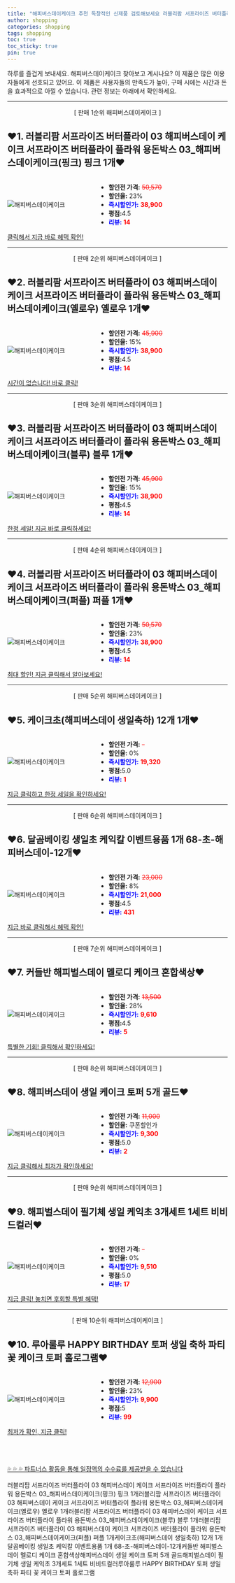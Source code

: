 ```yaml
---
title: "해피버스데이케이크 추천 독창적인 신제품 검토해보세요 러블리팜 서프라이즈 버터플라이 03 해피버스데이"
author: shopping
categories: shopping
tags: shopping
toc: true
toc_sticky: true
pin: true
---
```

하루를 즐겁게 보내세요. 해피버스데이케이크 찾아보고 계시나요? 이 제품은 많은 이용자들에게 선호되고 있어요. 이 제품은 사용자들의 만족도가 높아, 구매 시에는 시간과 돈을 효과적으로 아낄 수 있습니다. 관련 정보는 아래에서 확인하세요.

---
<p class="toplist" style="margin: 0 auto; display: block; width: fit-content;">[ 판매 1순위 해피버스데이케이크 ]</p>

<h2><strong>❤️1. 러블리팜 서프라이즈 버터플라이 03 해피버스데이 케이크 서프라이즈 버터플라이 플라워 용돈박스 03_해피버스데이케이크(핑크) 핑크 1개❤️</strong></h2>

<div style="display: flex; align-items: center;">
    <div style="flex: 0.4;">
        <img src="https://thumbnail8.coupangcdn.com/thumbnails/remote/230x230ex/image/rs_quotation_api/8ph23gqx/7dfce55bea624401a1f1e02c7449cb68.jpg" alt="해피버스데이케이크" style="max-width: 100%;">
    </div>
    <div style="flex: 0.6; margin-left: 10px;">
        <ul>
            <li><strong>할인전 가격:</strong> <del style="color: red;">50,570</del></li>
            <li><strong>할인율:</strong> 23%</li>
            <li><span style='color:blue'><strong>즉시할인가:</strong></span> <span style='color:red'><strong>38,900</strong></span></li>
            <li><strong>평점:</strong>4.5</li>
            <li><span style='color:blue'><strong>리뷰:</strong></span> <span style='color:red'><strong>14</strong></span></li>
        </ul>
    </div>
</div>
<div class="center">
    <a href="https://selin100587001.github.io?lptag=AF9450613&subid=githubio&pageKey=7790042057&traceid=V0-153&itemId=21073682852&vendorItemId=88675146616" class="myButton">
        클릭해서 지금 바로 혜택 확인!
    </a>
</div>


---
<p class="toplist" style="margin: 0 auto; display: block; width: fit-content;">[ 판매 2순위 해피버스데이케이크 ]</p>

<h2><strong>❤️2. 러블리팜 서프라이즈 버터플라이 03 해피버스데이 케이크 서프라이즈 버터플라이 플라워 용돈박스 03_해피버스데이케이크(옐로우) 옐로우 1개❤️</strong></h2>

<div style="display: flex; align-items: center;">
    <div style="flex: 0.4;">
        <img src="https://thumbnail7.coupangcdn.com/thumbnails/remote/230x230ex/image/vendor_inventory/fabd/ace914b479376911e10b6a19d3c175f302225d1a381383c974725df68c5a.jpg" alt="해피버스데이케이크" style="max-width: 100%;">
    </div>
    <div style="flex: 0.6; margin-left: 10px;">
        <ul>
            <li><strong>할인전 가격:</strong> <del style="color: red;">45,900</del></li>
            <li><strong>할인율:</strong> 15%</li>
            <li><span style='color:blue'><strong>즉시할인가:</strong></span> <span style='color:red'><strong>38,900</strong></span></li>
            <li><strong>평점:</strong>4.5</li>
            <li><span style='color:blue'><strong>리뷰:</strong></span> <span style='color:red'><strong>14</strong></span></li>
        </ul>
    </div>
</div>
<div class="center">
    <a href="https://selin100587001.github.io?lptag=AF9450613&subid=githubio&pageKey=7790042057&traceid=V0-153&itemId=21073682847&vendorItemId=88136441934" class="myButton">
        시간이 없습니다! 바로 클릭!
    </a>
</div>


---
<p class="toplist" style="margin: 0 auto; display: block; width: fit-content;">[ 판매 3순위 해피버스데이케이크 ]</p>

<h2><strong>❤️3. 러블리팜 서프라이즈 버터플라이 03 해피버스데이 케이크 서프라이즈 버터플라이 플라워 용돈박스 03_해피버스데이케이크(블루) 블루 1개❤️</strong></h2>

<div style="display: flex; align-items: center;">
    <div style="flex: 0.4;">
        <img src="https://thumbnail6.coupangcdn.com/thumbnails/remote/230x230ex/image/vendor_inventory/6ae4/f389393f0d77d6e71b1005d966e719fe968b6183d1be511ac8dc196ea6f1.jpg" alt="해피버스데이케이크" style="max-width: 100%;">
    </div>
    <div style="flex: 0.6; margin-left: 10px;">
        <ul>
            <li><strong>할인전 가격:</strong> <del style="color: red;">45,900</del></li>
            <li><strong>할인율:</strong> 15%</li>
            <li><span style='color:blue'><strong>즉시할인가:</strong></span> <span style='color:red'><strong>38,900</strong></span></li>
            <li><strong>평점:</strong>4.5</li>
            <li><span style='color:blue'><strong>리뷰:</strong></span> <span style='color:red'><strong>14</strong></span></li>
        </ul>
    </div>
</div>
<div class="center">
    <a href="https://selin100587001.github.io?lptag=AF9450613&subid=githubio&pageKey=7790042057&traceid=V0-153&itemId=21073682858&vendorItemId=88136441890" class="myButton">
        한정 세일! 지금 바로 클릭하세요!
    </a>
</div>


---
<p class="toplist" style="margin: 0 auto; display: block; width: fit-content;">[ 판매 4순위 해피버스데이케이크 ]</p>

<h2><strong>❤️4. 러블리팜 서프라이즈 버터플라이 03 해피버스데이 케이크 서프라이즈 버터플라이 플라워 용돈박스 03_해피버스데이케이크(퍼플) 퍼플 1개❤️</strong></h2>

<div style="display: flex; align-items: center;">
    <div style="flex: 0.4;">
        <img src="https://thumbnail6.coupangcdn.com/thumbnails/remote/230x230ex/image/rs_quotation_api/cnzptofk/6e4a11e38a2c43a9a6aac37a3e5ef713.jpg" alt="해피버스데이케이크" style="max-width: 100%;">
    </div>
    <div style="flex: 0.6; margin-left: 10px;">
        <ul>
            <li><strong>할인전 가격:</strong> <del style="color: red;">50,570</del></li>
            <li><strong>할인율:</strong> 23%</li>
            <li><span style='color:blue'><strong>즉시할인가:</strong></span> <span style='color:red'><strong>38,900</strong></span></li>
            <li><strong>평점:</strong>4.5</li>
            <li><span style='color:blue'><strong>리뷰:</strong></span> <span style='color:red'><strong>14</strong></span></li>
        </ul>
    </div>
</div>
<div class="center">
    <a href="https://selin100587001.github.io?lptag=AF9450613&subid=githubio&pageKey=7790042057&traceid=V0-153&itemId=21073682854&vendorItemId=88675146626" class="myButton">
        최대 할인! 지금 클릭해서 알아보세요!
    </a>
</div>


---
<p class="toplist" style="margin: 0 auto; display: block; width: fit-content;">[ 판매 5순위 해피버스데이케이크 ]</p>

<h2><strong>❤️5. 케이크초(해피버스데이 생일축하) 12개 1개❤️</strong></h2>

<div style="display: flex; align-items: center;">
    <div style="flex: 0.4;">
        <img src="https://thumbnail6.coupangcdn.com/thumbnails/remote/230x230ex/image/vendor_inventory/4b60/a3c47d80424f7b76bef0c57e6789278082850deec9391271d170a974848f.jpg" alt="해피버스데이케이크" style="max-width: 100%;">
    </div>
    <div style="flex: 0.6; margin-left: 10px;">
        <ul>
            <li><strong>할인전 가격:</strong> <del style="color: red;">-</del></li>
            <li><strong>할인율:</strong> 0%</li>
            <li><span style='color:blue'><strong>즉시할인가:</strong></span> <span style='color:red'><strong>19,320</strong></span></li>
            <li><strong>평점:</strong>5.0</li>
            <li><span style='color:blue'><strong>리뷰:</strong></span> <span style='color:red'><strong>1</strong></span></li>
        </ul>
    </div>
</div>
<div class="center">
    <a href="https://selin100587001.github.io?lptag=AF9450613&subid=githubio&pageKey=6595059891&traceid=V0-153&itemId=14897841758&vendorItemId=82136597148" class="myButton">
        지금 클릭하고 한정 세일을 확인하세요!
    </a>
</div>


---
<p class="toplist" style="margin: 0 auto; display: block; width: fit-content;">[ 판매 6순위 해피버스데이케이크 ]</p>

<h2><strong>❤️6. 달곰베이킹 생일초 케익칼 이벤트용품 1개 68-초-해피버스데이-12개❤️</strong></h2>

<div style="display: flex; align-items: center;">
    <div style="flex: 0.4;">
        <img src="https://thumbnail7.coupangcdn.com/thumbnails/remote/230x230ex/image/vendor_inventory/158a/b5cc4c12bf168e1535c54dabebfb64dffcc5f15d46a364db1ef88ece2512.jpg" alt="해피버스데이케이크" style="max-width: 100%;">
    </div>
    <div style="flex: 0.6; margin-left: 10px;">
        <ul>
            <li><strong>할인전 가격:</strong> <del style="color: red;">23,000</del></li>
            <li><strong>할인율:</strong> 8%</li>
            <li><span style='color:blue'><strong>즉시할인가:</strong></span> <span style='color:red'><strong>21,000</strong></span></li>
            <li><strong>평점:</strong>4.5</li>
            <li><span style='color:blue'><strong>리뷰:</strong></span> <span style='color:red'><strong>431</strong></span></li>
        </ul>
    </div>
</div>
<div class="center">
    <a href="https://selin100587001.github.io?lptag=AF9450613&subid=githubio&pageKey=32459106&traceid=V0-153&itemId=122357387&vendorItemId=81788719782" class="myButton">
        지금 바로 클릭해서 혜택 확인!
    </a>
</div>


---
<p class="toplist" style="margin: 0 auto; display: block; width: fit-content;">[ 판매 7순위 해피버스데이케이크 ]</p>

<h2><strong>❤️7. 커들반 해피벌스데이 멜로디 케이크 혼합색상❤️</strong></h2>

<div style="display: flex; align-items: center;">
    <div style="flex: 0.4;">
        <img src="https://thumbnail8.coupangcdn.com/thumbnails/remote/230x230ex/image/retail/images/2023/06/29/17/0/fd0ca7e6-dc7a-49da-b02c-848eb75e7b3a.jpg" alt="해피버스데이케이크" style="max-width: 100%;">
    </div>
    <div style="flex: 0.6; margin-left: 10px;">
        <ul>
            <li><strong>할인전 가격:</strong> <del style="color: red;">13,500</del></li>
            <li><strong>할인율:</strong> 28%</li>
            <li><span style='color:blue'><strong>즉시할인가:</strong></span> <span style='color:red'><strong>9,610</strong></span></li>
            <li><strong>평점:</strong>4.5</li>
            <li><span style='color:blue'><strong>리뷰:</strong></span> <span style='color:red'><strong>5</strong></span></li>
        </ul>
    </div>
</div>
<div class="center">
    <a href="https://selin100587001.github.io?lptag=AF9450613&subid=githubio&pageKey=7432573839&traceid=V0-153&itemId=19307381327&vendorItemId=86421708484" class="myButton">
        특별한 기회! 클릭해서 확인하세요!
    </a>
</div>


---
<p class="toplist" style="margin: 0 auto; display: block; width: fit-content;">[ 판매 8순위 해피버스데이케이크 ]</p>

<h2><strong>❤️8. 해피버스데이 생일 케이크 토퍼 5개 골드❤️</strong></h2>

<div style="display: flex; align-items: center;">
    <div style="flex: 0.4;">
        <img src="https://thumbnail8.coupangcdn.com/thumbnails/remote/230x230ex/image/vendor_inventory/287f/17cf8777c59388f5e9aa16809e0f8aba507c4c3cdc3cc8bce4d3d8a56368.jpg" alt="해피버스데이케이크" style="max-width: 100%;">
    </div>
    <div style="flex: 0.6; margin-left: 10px;">
        <ul>
            <li><strong>할인전 가격:</strong> <del style="color: red;">11,000</del></li>
            <li><strong>할인율:</strong> 쿠폰할인가</li>
            <li><span style='color:blue'><strong>즉시할인가:</strong></span> <span style='color:red'><strong>9,300</strong></span></li>
            <li><strong>평점:</strong>5.0</li>
            <li><span style='color:blue'><strong>리뷰:</strong></span> <span style='color:red'><strong>2</strong></span></li>
        </ul>
    </div>
</div>
<div class="center">
    <a href="https://selin100587001.github.io?lptag=AF9450613&subid=githubio&pageKey=8057125982&traceid=V0-153&itemId=22618987769&vendorItemId=89660646646" class="myButton">
        지금 클릭해서 최저가 확인하세요!
    </a>
</div>


---
<p class="toplist" style="margin: 0 auto; display: block; width: fit-content;">[ 판매 9순위 해피버스데이케이크 ]</p>

<h2><strong>❤️9. 해피벌스데이 필기체 생일 케익초 3개세트 1세트 비비드컬러❤️</strong></h2>

<div style="display: flex; align-items: center;">
    <div style="flex: 0.4;">
        <img src="https://thumbnail6.coupangcdn.com/thumbnails/remote/230x230ex/image/vendor_inventory/114f/36038e98a1896632dbad44423956ef289eee075dffa4e307adb93772e44d.JPG" alt="해피버스데이케이크" style="max-width: 100%;">
    </div>
    <div style="flex: 0.6; margin-left: 10px;">
        <ul>
            <li><strong>할인전 가격:</strong> <del style="color: red;">-</del></li>
            <li><strong>할인율:</strong> 0%</li>
            <li><span style='color:blue'><strong>즉시할인가:</strong></span> <span style='color:red'><strong>9,510</strong></span></li>
            <li><strong>평점:</strong>5.0</li>
            <li><span style='color:blue'><strong>리뷰:</strong></span> <span style='color:red'><strong>17</strong></span></li>
        </ul>
    </div>
</div>
<div class="center">
    <a href="https://selin100587001.github.io?lptag=AF9450613&subid=githubio&pageKey=7810847666&traceid=V0-153&itemId=21185066135&vendorItemId=88246442481" class="myButton">
        지금 클릭! 놓치면 후회할 특별 혜택!
    </a>
</div>


---
<p class="toplist" style="margin: 0 auto; display: block; width: fit-content;">[ 판매 10순위 해피버스데이케이크 ]</p>

<h2><strong>❤️10. 루아룰루 HAPPY BIRTHDAY 토퍼 생일 축하 파티 꽃 케이크 토퍼 홀로그램❤️</strong></h2>

<div style="display: flex; align-items: center;">
    <div style="flex: 0.4;">
        <img src="https://thumbnail6.coupangcdn.com/thumbnails/remote/230x230ex/image/vendor_inventory/2e7a/c1a00845fb40c79d7cbbd9a728403001fcc734e4ef1b741085d2358d9b20.jpg" alt="해피버스데이케이크" style="max-width: 100%;">
    </div>
    <div style="flex: 0.6; margin-left: 10px;">
        <ul>
            <li><strong>할인전 가격:</strong> <del style="color: red;">12,900</del></li>
            <li><strong>할인율:</strong> 23%</li>
            <li><span style='color:blue'><strong>즉시할인가:</strong></span> <span style='color:red'><strong>9,900</strong></span></li>
            <li><strong>평점:</strong>5</li>
            <li><span style='color:blue'><strong>리뷰:</strong></span> <span style='color:red'><strong>99</strong></span></li>
        </ul>
    </div>
</div>
<div class="center">
    <a href="https://selin100587001.github.io?lptag=AF9450613&subid=githubio&pageKey=8220231058&traceid=V0-153&itemId=23624830335&vendorItemId=90650365428" class="myButton">
        최저가 확인, 지금 클릭!
    </a>
</div>

<br><br><br>[💦 💦 💦 파트너스 활동을 통해 일정액의 수수료를 제공받을 수 있습니다](https://link.coupang.com/a/bcpT2c)<br><br>러블리팜 서프라이즈 버터플라이 03 해피버스데이 케이크 서프라이즈 버터플라이 플라워 용돈박스 03_해피버스데이케이크(핑크) 핑크 1개러블리팜 서프라이즈 버터플라이 03 해피버스데이 케이크 서프라이즈 버터플라이 플라워 용돈박스 03_해피버스데이케이크(옐로우) 옐로우 1개러블리팜 서프라이즈 버터플라이 03 해피버스데이 케이크 서프라이즈 버터플라이 플라워 용돈박스 03_해피버스데이케이크(블루) 블루 1개러블리팜 서프라이즈 버터플라이 03 해피버스데이 케이크 서프라이즈 버터플라이 플라워 용돈박스 03_해피버스데이케이크(퍼플) 퍼플 1개케이크초(해피버스데이 생일축하) 12개 1개달곰베이킹 생일초 케익칼 이벤트용품 1개 68-초-해피버스데이-12개커들반 해피벌스데이 멜로디 케이크 혼합색상해피버스데이 생일 케이크 토퍼 5개 골드해피벌스데이 필기체 생일 케익초 3개세트 1세트 비비드컬러루아룰루 HAPPY BIRTHDAY 토퍼 생일 축하 파티 꽃 케이크 토퍼 홀로그램